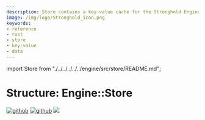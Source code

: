 ```yaml
---
description: Store contains a key-value cache for the Stronghold Engine.
image: /img/logo/Stronghold_icon.png
keywords:
- reference
- rust
- store
- key:value
- data
---
```

import Store from "./../../../../../engine/src/store/README.md";

# Structure: Engine::Store

[![github](https://img.shields.io/badge/github-source-blue.svg)](https://github.com/iotaledger/stronghold.rs/tree/dev/engine/src/store)  [![github](https://img.shields.io/badge/rust-docs-green.svg)](https://docs.rs/stronghold_engine/engine/latest/store/index.html) [![](https://img.shields.io/crates/v/stronghold-engine.svg)](https://crates.io/crates/stronghold-engine)

<Store />